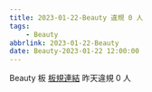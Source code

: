 ```yaml
---
title: 2023-01-22-Beauty 違規 0 人
tags:
    - Beauty
abbrlink: 2023-01-22-Beauty
date: Beauty-2023-01-22 12:00:00
---
```

Beauty 板 [板規連結](https://www.ptt.cc/bbs/Beauty/M.1630069980.A.84B.html)
昨天違規 0 人
